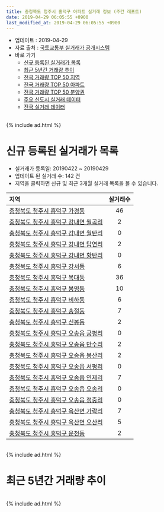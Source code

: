 ```yaml
---
title: 충청북도 청주시 흥덕구 아파트 실거래 정보 (주간 레포트)
date: 2019-04-29 06:05:55 +0900
last_modified_at: 2019-04-29 06:05:55 +0900
---
```


* 업데이트 : 2019-04-29
* 자료 출처 : [국토교통부 실거래가 공개시스템](http://rt.molit.go.kr)
* 바로 가기
    * [신규 등록된 실거래가 목록](#신규-등록된-실거래가-목록)
    * [최근 5년간 거래량 추이](#최근-5년간-거래량-추이)
    * [전국 거래량 TOP 50 지역](https://inasie.github.io/apt-trade-info/최근-3개월-전국에서-가장-거래가-많이-발생한-지역)
    * [전국 거래량 TOP 50 아파트](https://inasie.github.io/apt-trade-info/최근-3개월-전국에서-가장-거래가-많이-발생한-아파트)
    * [전국 거래량 TOP 50 분양권](https://inasie.github.io/apt-trade-info/최근-3개월-전국에서-가장-거래가-많이-발생한-분양권)
    * [주요 신도시 실거래 데이터](https://inasie.github.io/apt-trade-info/주요-신도시)
    * [전국 실거래 데이터](https://inasie.github.io/apt-trade-info/전국)

<br>
{% include ad.html %}
<br>

# 신규 등록된 실거래가 목록
* 실거래가 등록일: 20190422 ~ 20190429
* 업데이트 된 실거래 수: 142 건
* 지역을 클릭하면 신규 및 최근 3개월 실거래 목록을 볼 수 있습니다.


|지역|실거래수|
|:---|:---:|
|[충청북도 청주시 흥덕구 가경동](https://inasie.github.io/apt-trade-info/충청북도-청주시-흥덕구-가경동)|46|
|[충청북도 청주시 흥덕구 강내면 월곡리](https://inasie.github.io/apt-trade-info/충청북도-청주시-흥덕구-강내면-월곡리)|2|
|[충청북도 청주시 흥덕구 강내면 월탄리](https://inasie.github.io/apt-trade-info/충청북도-청주시-흥덕구-강내면-월탄리)|0|
|[충청북도 청주시 흥덕구 강내면 탑연리](https://inasie.github.io/apt-trade-info/충청북도-청주시-흥덕구-강내면-탑연리)|2|
|[충청북도 청주시 흥덕구 강내면 황탄리](https://inasie.github.io/apt-trade-info/충청북도-청주시-흥덕구-강내면-황탄리)|0|
|[충청북도 청주시 흥덕구 강서동](https://inasie.github.io/apt-trade-info/충청북도-청주시-흥덕구-강서동)|6|
|[충청북도 청주시 흥덕구 복대동](https://inasie.github.io/apt-trade-info/충청북도-청주시-흥덕구-복대동)|36|
|[충청북도 청주시 흥덕구 봉명동](https://inasie.github.io/apt-trade-info/충청북도-청주시-흥덕구-봉명동)|10|
|[충청북도 청주시 흥덕구 비하동](https://inasie.github.io/apt-trade-info/충청북도-청주시-흥덕구-비하동)|6|
|[충청북도 청주시 흥덕구 송절동](https://inasie.github.io/apt-trade-info/충청북도-청주시-흥덕구-송절동)|7|
|[충청북도 청주시 흥덕구 신봉동](https://inasie.github.io/apt-trade-info/충청북도-청주시-흥덕구-신봉동)|2|
|[충청북도 청주시 흥덕구 오송읍 궁평리](https://inasie.github.io/apt-trade-info/충청북도-청주시-흥덕구-오송읍-궁평리)|0|
|[충청북도 청주시 흥덕구 오송읍 만수리](https://inasie.github.io/apt-trade-info/충청북도-청주시-흥덕구-오송읍-만수리)|2|
|[충청북도 청주시 흥덕구 오송읍 봉산리](https://inasie.github.io/apt-trade-info/충청북도-청주시-흥덕구-오송읍-봉산리)|2|
|[충청북도 청주시 흥덕구 오송읍 서평리](https://inasie.github.io/apt-trade-info/충청북도-청주시-흥덕구-오송읍-서평리)|0|
|[충청북도 청주시 흥덕구 오송읍 연제리](https://inasie.github.io/apt-trade-info/충청북도-청주시-흥덕구-오송읍-연제리)|7|
|[충청북도 청주시 흥덕구 오송읍 오송리](https://inasie.github.io/apt-trade-info/충청북도-청주시-흥덕구-오송읍-오송리)|0|
|[충청북도 청주시 흥덕구 오송읍 정중리](https://inasie.github.io/apt-trade-info/충청북도-청주시-흥덕구-오송읍-정중리)|0|
|[충청북도 청주시 흥덕구 옥산면 가락리](https://inasie.github.io/apt-trade-info/충청북도-청주시-흥덕구-옥산면-가락리)|7|
|[충청북도 청주시 흥덕구 옥산면 오산리](https://inasie.github.io/apt-trade-info/충청북도-청주시-흥덕구-옥산면-오산리)|5|
|[충청북도 청주시 흥덕구 운천동](https://inasie.github.io/apt-trade-info/충청북도-청주시-흥덕구-운천동)|2|


<br>
{% include ad.html %}
<br>

# 최근 5년간 거래량 추이


<div style="width:100%;">
    <canvas id="deal_progress" height="200"></canvas>
</div>

<script>
new Chart(document.getElementById("deal_progress"), {
    type: 'line',
    data: {
        labels: ['201404','201405','201406','201407','201408','201409','201410','201411','201412','201501','201502','201503','201504','201505','201506','201507','201508','201509','201510','201511','201512','201601','201602','201603','201604','201605','201606','201607','201608','201609','201610','201611','201612','201701','201702','201703','201704','201705','201706','201707','201708','201709','201710','201711','201712','201801','201802','201803','201804','201805','201806','201807','201808','201809','201810','201811','201812','201901','201902','201903','201904'],
        datasets: [{
            label: '매매',
            pointRadius: 1,
            data: [332, 332, 307, 271, 286, 346, 328, 280, 248, 276, 274, 346, 284, 258, 247, 259, 237, 247, 269, 214, 171, 194, 204, 273, 215, 210, 208, 209, 233, 249, 311, 236, 246, 180, 229, 269, 266, 261, 271, 239, 243, 236, 218, 215, 239, 410, 359, 375, 286, 298, 269, 238, 258, 357, 398, 270, 297, 256, 260, 313, 202],
            borderColor: "rgba(255, 201, 14, 1)",
            backgroundColor: "rgba(255, 201, 14, 0.5)",
            fill: false,
            lineTension: 0
        },{
            label: '전월세',
            pointRadius: 1,
            data: [158, 168, 172, 178, 225, 185, 242, 171, 203, 247, 209, 254, 197, 208, 259, 236, 220, 206, 265, 206, 230, 248, 236, 221, 178, 183, 170, 165, 160, 169, 237, 235, 252, 308, 354, 249, 240, 218, 242, 264, 224, 198, 186, 206, 224, 271, 252, 263, 201, 197, 191, 199, 241, 225, 229, 235, 269, 347, 313, 234, 105],
            borderColor: "rgba(0, 141, 185, 1)",
            backgroundColor: "rgba(0, 141, 185, 0.5)",
            fill: false,
            lineTension: 0
        }
        ]
    },
    options: {
        responsive: true,
        title: {
            display: false
        },
        tooltips: {
            mode: 'index',
            intersect: false
        },
        hover: {
            mode: 'nearest',
            intersect: true
        },
        scales: {
            xAxes: [{
                display: true,
                scaleLabel: {
                    display: true,
                    labelString: '년/월'
                }
            }],
            yAxes: [{
                display: true,
                ticks: {
                    suggestedMin: 0,
                },
                scaleLabel: {
                    display: true,
                    labelString: '실거래 수'
                }
            }]
        }
    }
});

</script>


<br>
{% include ad.html %}
<br>

